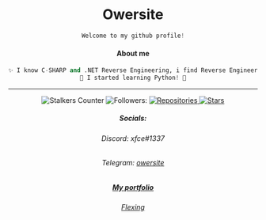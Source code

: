 
<h1 align="center"> Owersite </h1>

<div align="center">
 
```python
Welcome to my github profile!

```

</div>



<div align="center">
  
#### About me

</h1>

```python
✨ I know C-SHARP and .NET Reverse Engineering, i find Reverse Engineering magical. ✨
🌴 I started learning Python! 🌴
```


***









![Stalkers Counter](https://badges.pufler.dev/visits/Owersite/Owersite?style=for-the-badge&color=red&logo=elixir&logoColor=red&label=Stalkers+Counter)
![Followers:](https://img.shields.io/github/followers/owersite?style=for-the-badge&color=red&logo=elixir&logoColor=red)
<a href="https://github.com/owersite?tab=repositories">
      <img src="https://badges.pufler.dev/repos/owersite?style=for-the-badge&logo=elixir&logoColor=red&color=red&cacheSeconds=3600" alt="Repositories"/>
    </a>
    <a href="https://github.com/owersite">
      <img src="https://img.shields.io/github/stars/owersite?color=red&logo=elixir&logoColor=red&style=for-the-badge&cacheSeconds=3600" alt="Stars"/>
    </a>



##### Socials:
###### Discord: xfce#1337
###### Telegram: <a href="https://t.me/owersite/"> owersite </a>
##### <a href="https://owersite.net/">My portfolio </a>

###### <a href="https://owersite.net/weirdflex"> Flexing </a>
